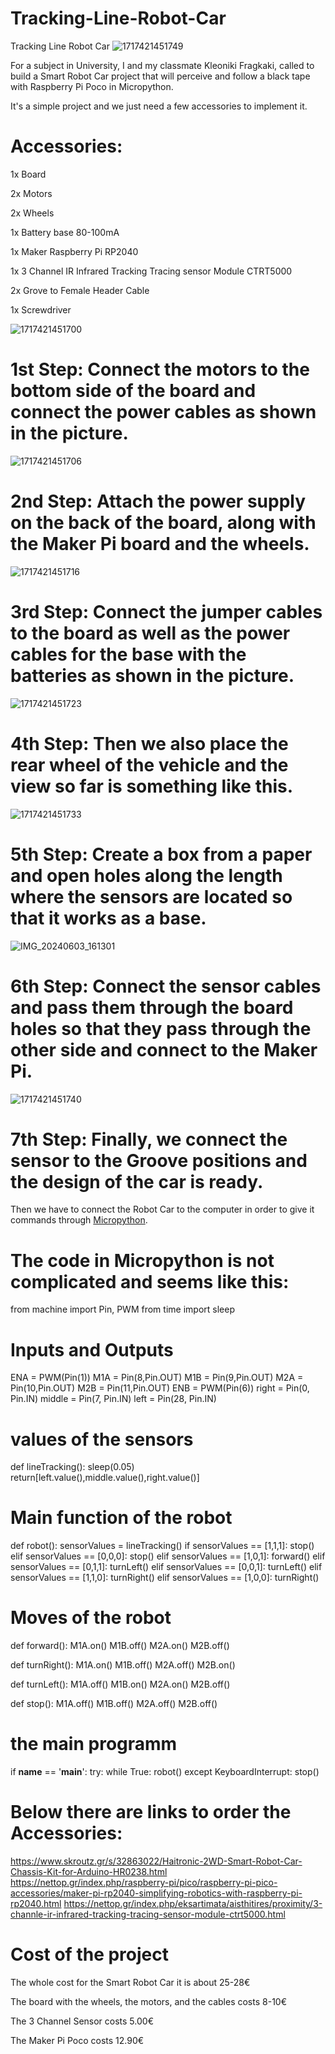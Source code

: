 # Tracking-Line-Robot-Car
Tracking Line Robot Car
![1717421451749](https://github.com/MTsaoy/Tracking-Line-Robot-Car/assets/169100462/4f5784f8-da3f-4e58-815e-c6a1381d6e68)

For a subject in University, I and my classmate Kleoniki Fragkaki, called to build a Smart Robot Car project that will perceive and follow a black tape with Raspberry Pi Poco in Micropython.

It's a simple project and we just need a few accessories to implement it.

# Accessories:

1x Board

2x Motors

2x Wheels

1x Battery base 80-100mA

1x Maker Raspberry Pi RP2040 

1x 3 Channel IR Infrared Tracking Tracing sensor Module CTRT5000

2x Grove to Female Header Cable

1x Screwdriver

![1717421451700](https://github.com/MTsaoy/Tracking-Line-Robot-Car/assets/169100462/a5749d9e-533f-483c-a4d3-67abdcca79fa)


# 1st Step: Connect the motors to the bottom side of the board and connect the power cables as shown in the picture.

![1717421451706](https://github.com/MTsaoy/Tracking-Line-Robot-Car/assets/169100462/516cb761-00a8-40ba-9d00-aebcd30cfbce)

# 2nd Step: Attach the power supply on the back of the board, along with the Maker Pi board and the wheels.
 
![1717421451716](https://github.com/MTsaoy/Tracking-Line-Robot-Car/assets/169100462/ff1e5941-6292-4d97-8c9c-4149b8b47808)

# 3rd Step: Connect the jumper cables to the board as well as the power cables for the base with the batteries as shown in the picture.
 
![1717421451723](https://github.com/MTsaoy/Tracking-Line-Robot-Car/assets/169100462/73179831-63c2-4330-bc79-9dcfccaa004c)

# 4th Step: Then we also place the rear wheel of the vehicle and the view so far is something like this.
 
![1717421451733](https://github.com/MTsaoy/Tracking-Line-Robot-Car/assets/169100462/6423e18e-c5d9-476f-9115-364632265b41)

# 5th Step: Create a box from a paper and open holes along the length where the sensors are located so that it works as a base.
 
![IMG_20240603_161301](https://github.com/MTsaoy/Tracking-Line-Robot-Car/assets/169100462/fc9ba6d6-abc1-439d-aec8-2cad719c07b6)

# 6th Step: Connect the sensor cables and pass them through the board holes so that they pass through the other side and connect to the Maker Pi.
 
![1717421451740](https://github.com/MTsaoy/Tracking-Line-Robot-Car/assets/169100462/829cbf4b-4074-4722-98ed-e1dff2477d56)

# 7th Step: Finally, we connect the sensor to the Groove positions and the design of the car is ready.
 
Then we have to connect the Robot Car to the computer in order to give it commands through [Micropython](https://www.raspberrypi.com/documentation/microcontrollers/micropython.html).

# The code in Micropython is not complicated and seems like this:

from machine import Pin, PWM
from time import sleep

# Inputs and Outputs
ENA = PWM(Pin(1))
M1A = Pin(8,Pin.OUT)
M1B = Pin(9,Pin.OUT)
M2A = Pin(10,Pin.OUT)
M2B = Pin(11,Pin.OUT)
ENB = PWM(Pin(6))
right = Pin(0, Pin.IN)
middle = Pin(7, Pin.IN)
left = Pin(28, Pin.IN)

# values of the sensors
def lineTracking():
    sleep(0.05)
    return[left.value(),middle.value(),right.value()]

# Main function of the robot
def robot():
    sensorValues = lineTracking()
    if sensorValues == [1,1,1]:
        stop()
    elif sensorValues == [0,0,0]:
        stop()
    elif sensorValues == [1,0,1]:
        forward()
    elif sensorValues == [0,1,1]:
        turnLeft()
    elif sensorValues == [0,0,1]:
        turnLeft()
    elif sensorValues == [1,1,0]:
        turnRight()
    elif sensorValues == [1,0,0]:
        turnRight()

# Moves of the robot
def forward():
    M1A.on()
    M1B.off()
    M2A.on()
    M2B.off()
    
def turnRight():
    M1A.on()
    M1B.off()
    M2A.off()
    M2B.on()
    
def turnLeft():
    M1A.off()
    M1B.on()
    M2A.on()
    M2B.off()
    
def stop():
    M1A.off()
    M1B.off()
    M2A.off()
    M2B.off()

# the main programm
if   __name__ == '__main__':
    try:
        while True:
            robot()
    except KeyboardInterrupt:
        stop()

# Below there are links to order the Accessories:
https://www.skroutz.gr/s/32863022/Haitronic-2WD-Smart-Robot-Car-Chassis-Kit-for-Arduino-HR0238.html
https://nettop.gr/index.php/raspberry-pi/pico/raspberry-pi-pico-accessories/maker-pi-rp2040-simplifying-robotics-with-raspberry-pi-rp2040.html
https://nettop.gr/index.php/eksartimata/aisthitires/proximity/3-channle-ir-infrared-tracking-tracing-sensor-module-ctrt5000.html

# Cost of the project
The whole cost for the Smart Robot Car it is about 25-28€

The board with the wheels, the motors, and the cables costs 8-10€

The 3 Channel Sensor costs 5.00€

The Maker Pi Poco costs 12.90€
